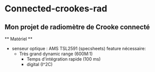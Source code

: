 # Connected-crookes-rad
## Mon projet de radiomètre de Crooke connecté

** Matériel **

* senseur optique :  AMS TSL2591 (specsheets)
    feature nécessaire:
    * Très grand dynamic range (600M:1)
        * Temps d'intégration rapide (100 ms)
        * digital (I^2C)



